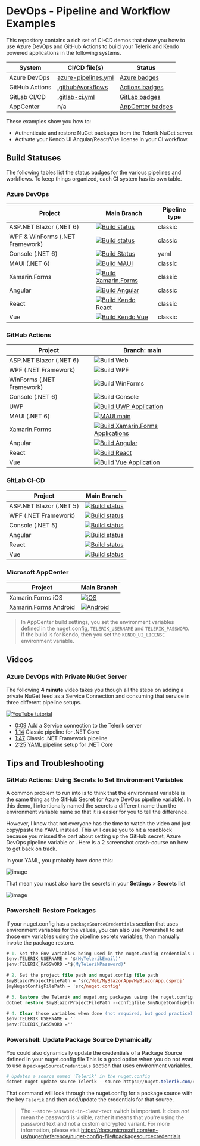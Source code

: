 # DevOps - Pipeline and Workflow Examples

This repository contains a rich set of CI-CD demos that show you how to use Azure DevOps and GitHub Actions to build your Telerik and Kendo powered applications in the following systems.

| System        | CI/CD file(s) | Status | 
|---------------|------------------|--------|
| Azure DevOps  | [azure-pipelines.yml](https://github.com/LanceMcCarthy/DevOpsExamples/blob/main/azure-pipelines.yml) | [Azure badges](https://github.com/LanceMcCarthy/DevOpsExamples#azure-devops) |
| GitHub Actions | [.github/workflows](https://github.com/LanceMcCarthy/DevOpsExamples/tree/main/.github/workflows) | [Actions badges](https://github.com/LanceMcCarthy/DevOpsExamples#github-actions) |
| GitLab CI/CD   | [.gitlab-ci.yml](https://gitlab.com/LanceMcCarthy/DevOpsExamples/-/blob/main/.gitlab-ci.yml) | [GitLab badges](https://github.com/LanceMcCarthy/DevOpsExamples#gitlab-ci-cd) |
| AppCenter | n/a | [AppCenter badges](https://github.com/LanceMcCarthy/DevOpsExamples#microsoft-appcenter) |

These examples show you how to:

- Authenticate and restore NuGet packages from the Telerik NuGet server.
- Activate your Kendo UI Angular/React/Vue license in your CI workflow.

## Build Statuses

The following tables list the status badges for the various pipelines and workflows. To keep things organized, each CI system has its own table.

### Azure DevOps

| Project | Main Branch | Pipeline type |
|---------|--------|---------------|
| ASP.NET Blazor (.NET 6) | [![Build status](https://dev.azure.com/lance/DevOps%20Examples/_apis/build/status/MyBlazorApp%20Build)](https://dev.azure.com/lance/DevOps%20Examples/_build/latest?definitionId=47) | classic |
| WPF & WinForms (.NET Framework) | [![Build status](https://dev.azure.com/lance/DevOps%20Examples/_apis/build/status/Build%20WPF%20and%20WinForms)](https://dev.azure.com/lance/DevOps%20Examples/_build/latest?definitionId=46) | classic |
| Console (.NET 6) | [![Build Status](https://dev.azure.com/lance/DevOps%20Examples/_apis/build/status/LanceMcCarthy.DevOpsExamples?branchName=main)](https://dev.azure.com/lance/DevOps%20Examples/_build/latest?definitionId=45&branchName=main) | yaml |
| MAUI (.NET 6) | [![Build MAUI](https://dev.azure.com/lance/DevOps%20Examples/_apis/build/status/Build%20MAUI)](https://dev.azure.com/lance/DevOps%20Examples/_build/latest?definitionId=72) | classic |
| Xamarin.Forms | [![Build Xamarin.Forms](https://dev.azure.com/lance/DevOps%20Examples/_apis/build/status/Build%20Xamarin.Forms)](https://dev.azure.com/lance/DevOps%20Examples/_build/latest?definitionId=68) | classic |
| Angular | [![Build Angular](https://dev.azure.com/lance/DevOps%20Examples/_apis/build/status/Build%20Kendo%20Angular)](https://dev.azure.com/lance/DevOps%20Examples/_build/latest?definitionId=65) | classic |
| React | [![Build Kendo React](https://dev.azure.com/lance/DevOps%20Examples/_apis/build/status/Build%20Kendo%20React)](https://dev.azure.com/lance/DevOps%20Examples/_build/latest?definitionId=66) | classic |
| Vue | [![Build Kendo Vue](https://dev.azure.com/lance/DevOps%20Examples/_apis/build/status/Build%20Kendo%20Vue)](https://dev.azure.com/lance/DevOps%20Examples/_build/latest?definitionId=67) | classic |

### GitHub Actions

| Project | Branch: main |
|---------|------------|
| ASP.NET Blazor (.NET 6) | ![Build Web](https://github.com/LanceMcCarthy/DevOpsExamples/workflows/Build%20Web%20Application/badge.svg?branch=main) |
| WPF (.NET Framework) | ![Build WPF](https://github.com/LanceMcCarthy/DevOpsExamples/workflows/Build%20WPF%20Application/badge.svg?branch=main) |
| WinForms (.NET Framework) | ![Build WinForms](https://github.com/LanceMcCarthy/DevOpsExamples/workflows/Build%20WinForms%20Application/badge.svg?branch=main) |
| Console (.NET 6) | ![Build Console](https://github.com/LanceMcCarthy/DevOpsExamples/workflows/Build%20Console%20App/badge.svg?branch=main) |
| UWP | [![Build UWP Application](https://github.com/LanceMcCarthy/DevOpsExamples/actions/workflows/main_build-uwp.yml/badge.svg)](https://github.com/LanceMcCarthy/DevOpsExamples/actions/workflows/main_build-uwp.yml) |
| MAUI (.NET 6) | [![MAUI main](https://github.com/LanceMcCarthy/DevOpsExamples/actions/workflows/main_build-maui.yml/badge.svg?branch=main)](https://github.com/LanceMcCarthy/DevOpsExamples/actions/workflows/main_build-maui.yml) |
| Xamarin.Forms | [![Build Xamarin.Forms Applications](https://github.com/LanceMcCarthy/DevOpsExamples/actions/workflows/main_build-xamarin.yml/badge.svg)](https://github.com/LanceMcCarthy/DevOpsExamples/actions/workflows/main_build-xamarin.yml) |
| Angular | [![Build Angular](https://github.com/LanceMcCarthy/DevOpsExamples/actions/workflows/main_build-angular.yml/badge.svg)](https://github.com/LanceMcCarthy/DevOpsExamples/actions/workflows/main_build-angular.yml) |
| React | [![Build React](https://github.com/LanceMcCarthy/DevOpsExamples/actions/workflows/main_build-react.yml/badge.svg)](https://github.com/LanceMcCarthy/DevOpsExamples/actions/workflows/main_build-react.yml) |
| Vue | [![Build Vue Application](https://github.com/LanceMcCarthy/DevOpsExamples/actions/workflows/main_build-vue.yml/badge.svg)](https://github.com/LanceMcCarthy/DevOpsExamples/actions/workflows/main_build-vue.yml) |

### GitLab CI-CD

| Project | Main Branch |
|---------|------------|
| ASP.NET Blazor (.NET 5) | [![Build status](https://gitlab.com/LanceMcCarthy/DevOpsExamples/badges/main/pipeline.svg)](https://gitlab.com/LanceMcCarthy/DevOpsExamples) |
| WPF (.NET Framework) | [![Build status](https://gitlab.com/LanceMcCarthy/DevOpsExamples/badges/main/pipeline.svg)](https://gitlab.com/LanceMcCarthy/DevOpsExamples) |
| Console (.NET 5) | [![Build status](https://gitlab.com/LanceMcCarthy/DevOpsExamples/badges/main/pipeline.svg)](https://gitlab.com/LanceMcCarthy/DevOpsExamples) |
| Angular | [![Build status](https://gitlab.com/LanceMcCarthy/DevOpsExamples/badges/main/pipeline.svg)](https://gitlab.com/LanceMcCarthy/DevOpsExamples) |
| React | [![Build status](https://gitlab.com/LanceMcCarthy/DevOpsExamples/badges/main/pipeline.svg)](https://gitlab.com/LanceMcCarthy/DevOpsExamples) |
| Vue | [![Build status](https://gitlab.com/LanceMcCarthy/DevOpsExamples/badges/main/pipeline.svg)](https://gitlab.com/LanceMcCarthy/DevOpsExamples) |

### Microsoft AppCenter

| Project | Main Branch |
|---------|-------------|
| Xamarin.Forms iOS | [![iOS](https://build.appcenter.ms/v0.1/apps/fb6ee8ef-11ce-43d8-8e55-cba537388483/branches/main/badge)](https://appcenter.ms) |
| Xamarin.Forms Android | [![Android](https://build.appcenter.ms/v0.1/apps/51ebbd36-58fe-4ebc-accd-0af37cbf6758/branches/main/badge)](https://appcenter.ms) |

> In AppCenter build settings, you set the environment variables defined in the nuget.config, `TELERIK_USERNAME` and `TELERIK_PASSWORD`. If the build is for Kendo, then you set the `KENDO_UI_LICENSE` environment variable.

## Videos

### Azure DevOps with Private NuGet Server

The following **4 minute** video takes you though all the steps on adding a private NuGet feed as a Service Connection and consuming that service in three different pipeline setups.

[![YouTube tutorial](https://img.youtube.com/vi/rUWU2n6FwgA/0.jpg)](https://www.youtube.com/watch?v=rUWU2n6FwgA)

- [0:09](https://youtu.be/rUWU2n6FwgA?t=9) Add a Service connection to the Telerik server
- [1:14](https://youtu.be/rUWU2n6FwgA?t=74) Classic pipeline for .NET Core
- [1:47](https://youtu.be/rUWU2n6FwgA?t=107) Classic .NET Framework pipeline
- [2:25](https://youtu.be/rUWU2n6FwgA?t=145) YAML pipeline setup for .NET Core

## Tips and Troubleshooting

### GitHub Actions: Using Secrets to Set Environment Variables

A common problem to run into is to think that the environment variable is the same thing as the GitHub Secret (or Azure DevOps pipeline variable). In this demo, I intentionally named the secrets a different name than the environment variable name so that it is easier for you to tell the difference.

However, I know that not everyone has the time to watch the video and just copy/paste the YAML instead. This will cause you to hit a roadblock because you missed the part about setting up the GitHub secret, Azure DevOps pipeline variable or . Here is a 2 screenshot crash-course on how to get back on track.

In your YAML, you probably have done this:

![image](https://user-images.githubusercontent.com/3520532/104634697-f57e0480-566e-11eb-8b84-06fcf3ffe753.png)

That mean you must also have the secrets in your **Settings** > **Secrets** list

![image](https://user-images.githubusercontent.com/3520532/104634438-9cae6c00-566e-11eb-9a78-79d955247867.png)

### Powershell: Restore Packages

If your nuget.config has a `packageSourceCredentials` section that uses environment variables for the values, you can also use Powershell to set those env variables using the pipeline secrets variables, than manually invoke the package restore.

```ps
# 1. Set the Env Variables being used in the nuget.config credentials using pipeline secrets (e.g., $(MyTelerikEmail) is a secret)
$env:TELERIK_USERNAME = '$(MyTelerikEmail)'
$env:TELERIK_PASSWORD ='$(MyTelerikPassword)'

# 2. Set the project file path and nuget.config file path
$myBlazorProjectFilePath = 'src/Web/MyBlazorApp/MyBlazorApp.csproj'
$myNugetConfigFilePath = 'src/nuget.config'

# 3. Restore the Telerik and nuget.org packages using the nuget.config file
dotnet restore $myBlazorProjectFilePath --configfile $myNugetConfigFilePath --runtime win-x86

# 4. Clear those variables when done (not required, but good practice)
$env:TELERIK_USERNAME = ''
$env:TELERIK_PASSWORD =''
```

### Powershell: Update Package Source Dynamically

You could also dynamically update the credentials of a Package Source defined in your nuget.config file This is a good option when you do not want to use a `packageSourceCredentials` section that uses environment variables.

```powershell
# Updates a source named 'Telerik' in the nuget.config
dotnet nuget update source Telerik --source https://nuget.telerik.com/v3/index.json --configfile src/nuget.config --username '$(MyTelerikEmail)' --password '$(MyTelerikPassword)' --store-password-in-clear-text
```
 That command will look through the nuget.config for a package source with the key `Telerik` and then add/update the credentials for that source.

> The `--store-password-in-clear-text` switch is important. It does *not* mean the password is visible, rather it means that you're using the password text and not a custom encrypted variant. For more information, please visit https://docs.microsoft.com/en-us/nuget/reference/nuget-config-file#packagesourcecredentials


